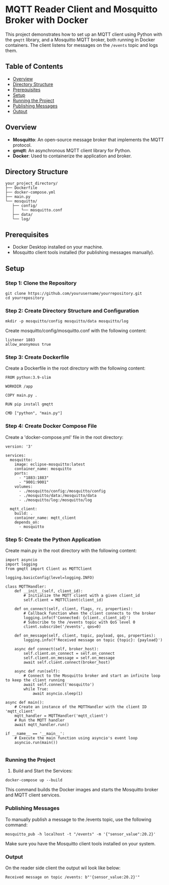 # MQTT Reader Client and Mosquitto Broker with Docker

This project demonstrates how to set up an MQTT client using Python with the `gmqtt` library, and a Mosquitto MQTT broker, both running in Docker containers. The client listens for messages on the `/events` topic and logs them.

## Table of Contents

- [Overview](#overview)
- [Directory Structure](#directory-structure)
- [Prerequisites](#prerequisites)
- [Setup](#setup)
- [Running the Project](#running-the-project)
- [Publishing Messages](#publishing-messages)
- [Output](#output)

## Overview

- **Mosquitto**: An open-source message broker that implements the MQTT protocol.
- **gmqtt**: An asynchronous MQTT client library for Python.
- **Docker**: Used to containerize the application and broker.

## Directory Structure
```commandline
your_project_directory/
├── Dockerfile
├── docker-compose.yml
├── main.py
└── mosquitto/
   ├── config/
   │   └── mosquitto.conf
   ├── data/
   └── log/
```



## Prerequisites

- Docker Desktop installed on your machine.
- Mosquitto client tools installed (for publishing messages manually).

## Setup

### Step 1: Clone the Repository

```
git clone https://github.com/yourusername/yourrepository.git
cd yourrepository
```
### Step 2: Create Directory Structure and Configuration

```commandline
mkdir -p mosquitto/config mosquitto/data mosquitto/log
```
Create mosquitto/config/mosquitto.conf with the following content:
```commandline
listener 1883
allow_anonymous true
```
### Step 3: Create Dockerfile
Create a Dockerfile in the root directory with the following content:

```commandline
FROM python:3.9-slim

WORKDIR /app

COPY main.py .

RUN pip install gmqtt

CMD ["python", "main.py"]
```

### Step 4: Create Docker Compose File
Create a 'docker-compose.yml' file in the root directory:

```commandline
version: '3'

services:
  mosquitto:
    image: eclipse-mosquitto:latest
    container_name: mosquitto
    ports:
      - "1883:1883"
      - "9001:9001"
    volumes:
      - ./mosquitto/config:/mosquitto/config
      - ./mosquitto/data:/mosquitto/data
      - ./mosquitto/log:/mosquitto/log

  mqtt_client:
    build: .
    container_name: mqtt_client
    depends_on:
      - mosquitto
```

### Step 5: Create the Python Application
Create main.py in the root directory with the following content:

```commandline
import asyncio
import logging
from gmqtt import Client as MQTTClient

logging.basicConfig(level=logging.INFO)

class MQTTHandler:
    def __init__(self, client_id):
        # Initialize the MQTT client with a given client_id
        self.client = MQTTClient(client_id)

    def on_connect(self, client, flags, rc, properties):
        # Callback function when the client connects to the broker
        logging.info(f'Connected: {client._client_id}')
        # Subscribe to the /events topic with QoS level 0
        client.subscribe('/events', qos=0)

    def on_message(self, client, topic, payload, qos, properties):
        logging.info(f'Received message on topic {topic}: {payload}')

    async def connect(self, broker_host):
        self.client.on_connect = self.on_connect
        self.client.on_message = self.on_message
        await self.client.connect(broker_host)

    async def run(self):
        # Connect to the Mosquitto broker and start an infinite loop to keep the client running
        await self.connect('mosquitto')
        while True:
            await asyncio.sleep(1)

async def main():
    # Create an instance of the MQTTHandler with the client ID 'mqtt_client'
    mqtt_handler = MQTTHandler('mqtt_client')
    # Run the MQTT handler
    await mqtt_handler.run()

if __name__ == '__main__':
    # Execute the main function using asyncio's event loop
    asyncio.run(main())


```

### Running the Project
1. Build and Start the Services:
```commandline
docker-compose up --build
```
This command builds the Docker images and starts the Mosquitto broker and MQTT client services.

### Publishing Messages
To manually publish a message to the /events topic, use the following command:
```commandline
mosquitto_pub -h localhost -t "/events" -m '{"sensor_value":20.2}'
```
Make sure you have the Mosquitto client tools installed on your system.

### Output
On the reader side client the output wil look like below:
```commandline
Received message on topic /events: b"'{sensor_value:20.2}'"
```
